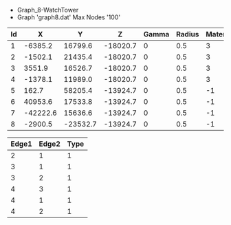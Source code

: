 - Graph_8-WatchTower
- Graph 'graph8.dat' Max Nodes '100'

| Id | X | Y | Z | Gamma | Radius | Material | Description |
|-|-|-|-|-|-|-|-|  
| 1 | -6385.2 | 16799.6 | -18020.7 | 0 | 0.5 | 3 | NODECRITERIA_STAIR |
| 2 | -1502.1 | 21435.4 | -18020.7 | 0 | 0.5 | 3 | NODECRITERIA_STAIR |
| 3 | 3551.9 | 16526.7 | -18020.7 | 0 | 0.5 | 3 | NODECRITERIA_STAIR |
| 4 | -1378.1 | 11989.0 | -18020.7 | 0 | 0.5 | 3 | NODECRITERIA_STAIR |
| 5 | 162.7 | 58205.4 | -13924.7 | 0 | 0.5 | -1 | NODECRITERIA_VIEW |
| 6 | 40953.6 | 17533.8 | -13924.7 | 0 | 0.5 | -1 | NODECRITERIA_VIEW |
| 7 | -42222.6 | 15636.6 | -13924.7 | 0 | 0.5 | -1 | NODECRITERIA_VIEW |  
| 8 | -2900.5 | -23532.7 | -13924.7 | 0 | 0.5 | -1 | NODECRITERIA_VIEW |

| Edge1 | Edge2 | Type |
|-|-|-|  
| 2 | 1 | 1 |
| 3 | 1 | 1 |
| 3 | 2 | 1 |
| 4 | 3 | 1 |
| 4 | 1 | 1 |
| 4 | 2 | 1 |
